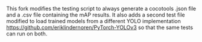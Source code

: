 This fork modifies the testing script to always generate a cocotools .json file and a .csv file containing the mAP results. It also adds a second test file modified to load trained models from a different YOLO implementation https://github.com/eriklindernoren/PyTorch-YOLOv3 so that the same tests can run on both. 

